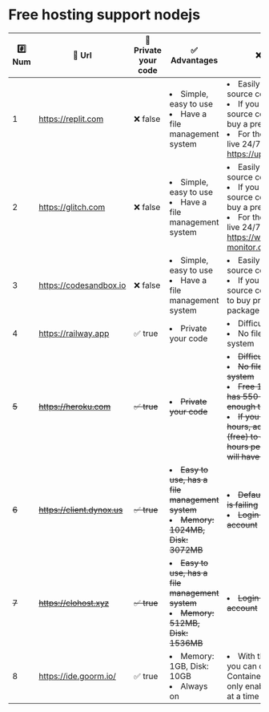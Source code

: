 # Free hosting support nodejs
| #️⃣ Num | 📎 Url | 🔐 Private your code | ✅ Advantages | ❌ Defect | 📖 Guide | 
| -------- | -------- | -------- | -------- | -------- | -------- |
| 1   |    https://replit.com   | ❌ false | <li>Simple, easy to use</li><li>Have a file management system</li> | <li>Easily reveal your source code</li> <li>If you want to private source code, you must buy a premium package</li> <li>For the source to be live 24/7, use it https://uptimerobot.com|
| 2   |    https://glitch.com   | ❌ false | <li>Simple, easy to use</li><li>Have a file management system</li> | <li>Easily reveal your source code</li> <li>If you want to private source code, you must buy a premium package</li> <li>For the source to be live 24/7, use it https://www.port-monitor.com|
| 3   | https://codesandbox.io  | ❌ false | <li>Simple, easy to use</li><li>Have a file management system</li> | <li>Easily reveal your source code</li> <li>If you want private source code, you have to buy premium package</li> |
| 4   |   https://railway.app   | ✅ true | <li>Private your code</li> | <li>Difficult to install</li> <li>No file management system</li> |  |
| ~~5~~   |    ~~https://heroku.com~~   | ~~✅ true~~ | ~~<li>Private your code</li>~~ | ~~<li>Difficult to install</li> <li>No file management system</li><li> Free 1 month only has 550 hours (not enough to hang 24/7)<li>If you want more hours, add credit card (free) to get 450 more hours per month (total will have 1000h/month)</li>~~ |
| ~~6~~   | ~~https://client.dynox.us~~ | ~~✅ true~~ | ~~<li>Easy to use, has a file management system</li> <li>Memory: 1024MB, Disk: 3072MB</li>~~ | ~~<li>Default unzip system is failing</li><li>Login with discord account</li>~~ |
| ~~7~~   |   ~~https://clohost.xyz~~   | ~~✅ true~~ | ~~<li>Easy to use, has a file management system</li> <li>Memory: 512MB, Disk: 1536MB</li>~~ | ~~<li>Login with discord account</li>~~ |
| 8       |   https://ide.goorm.io/     | ✅ true  | <li>Memory: 1GB, Disk: 10GB</li> <li>Always on</li> | <li>With the free plan you can create up to 5 Containers, but can only enable 1 Container at a time</li>
